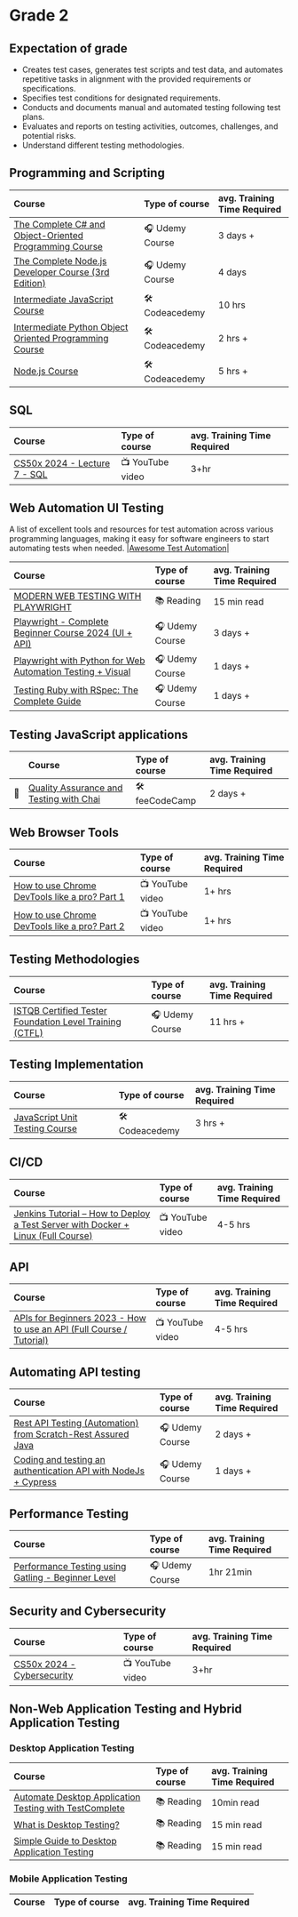 # Grade 2

## Expectation of grade

- Creates test cases, generates test scripts and test data, and automates repetitive tasks in alignment with the provided requirements or specifications.
- Specifies test conditions for designated requirements.
- Conducts and documents manual and automated testing following test plans.
- Evaluates and reports on testing activities, outcomes, challenges, and potential risks.
- Understand different testing methodologies.

## Programming and Scripting

| Course | Type of course | avg. Training Time Required |
| :------ | :-------------- | :--------------------------- |
|[The Complete C# and Object-Oriented Programming Course](https://www.udemy.com/course/the-complete-c-sharp-developer-course/)| 🎧 Udemy Course | 3 days + |
|[The Complete Node.js Developer Course (3rd Edition)](https://www.udemy.com/course/the-complete-nodejs-developer-course-2/)| 🎧 Udemy Course | 4 days |
|[Intermediate JavaScript Course](https://www.codecademy.com/learn/learn-intermediate-javascript)| 🛠️ Codeacedemy  | 10 hrs |
|[Intermediate Python Object Oriented Programming Course](https://www.codecademy.com/learn/learn-intermediate-python-3-object-oriented-programming)| 🛠️ Codeacedemy | 2 hrs + |
|[Node.js Course](https://www.codecademy.com/learn/learn-node-js)| 🛠️ Codeacedemy | 5 hrs + |

## SQL

| Course | Type of course | avg. Training Time Required |
| :------ |:-------------- |:--------------------------- |
|[CS50x 2024 - Lecture 7 - SQL](https://youtu.be/1RCMYG8RUSE?si=rRSXrV_Zr-heYLYY)| 📺 YouTube video| 3+hr|

## Web Automation UI Testing

A list of excellent tools and resources for test automation across various programming languages, making it easy for software engineers to start automating tests when needed.
|[Awesome Test Automation](https://github.com/atinfo/awesome-test-automation)|

| Course | Type of course | avg. Training Time Required |
| :------ | :-------------- | :--------------------------- |
|[MODERN WEB TESTING WITH PLAYWRIGHT](https://automationpanda.com/2023/07/28/modern-web-testing-with-playwright/)|📚 Reading| 15 min read |
|[Playwright - Complete Beginner Course 2024 (UI + API)](https://www.udemy.com/course/playwright-complete-beginner-course/)| 🎧 Udemy Course | 3 days + |
|[Playwright with Python for Web Automation Testing + Visual](https://www.udemy.com/course/playwright-with-python-for-web-automation-testing/)| 🎧 Udemy Course | 1 days + |
|[Testing Ruby with RSpec: The Complete Guide](https://www.udemy.com/course/testing-ruby-with-rspec/)| 🎧 Udemy Course | 1 days + |

## Testing JavaScript applications

|| Course | Type of course | avg. Training Time Required |
|:--|:------ |:-------------- |:--------------------------- |
|💎| [Quality Assurance and Testing with Chai](https://www.freecodecamp.org/learn/quality-assurance/)| 🛠️ feeCodeCamp | 2 days +|

## Web Browser Tools

| Course | Type of course | avg. Training Time Required |
| :------ | :------ | :---- |
|[How to use Chrome DevTools like a pro? Part 1](https://youtu.be/fgbqkVOH7Q4?si=TxOQKIRfWFZe1d-U)|  📺 YouTube video| 1+ hrs |
|[How to use Chrome DevTools like a pro? Part 2](https://youtu.be/_51ds4cXloI?si=qWgrHxFDjVEs1Fi1)|  📺 YouTube video| 1+ hrs |

## Testing Methodologies  

| Course | Type of course | avg. Training Time Required |
| :------ | :-------------- | :--------------------------- |
|[ISTQB Certified Tester Foundation Level Training (CTFL)](https://www.udemy.com/course/istqb-certified-tester-foundation-level-training-ctfl/)| 🎧 Udemy Course | 11 hrs +|

## Testing Implementation

| Course | Type of course | avg. Training Time Required |
| :------ | :-------------- | :--------------------------- |
|[JavaScript Unit Testing Course](https://www.codecademy.com/learn/learn-javascript-unit-testing)| 🛠️ Codeacedemy| 3 hrs + |

## CI/CD

| Course | Type of course | avg. Training Time Required |
| :------ | :------ | :---- |
|[Jenkins Tutorial – How to Deploy a Test Server with Docker + Linux (Full Course)](https://youtu.be/f4idgaq2VqA?si=wiN44UxBTv7KclRp)| 📺 YouTube video| 4-5 hrs |

## API

| Course | Type of course | avg. Training Time Required |
| :------ | :------ | :---- |
|[APIs for Beginners 2023 - How to use an API (Full Course / Tutorial)](https://youtu.be/WXsD0ZgxjRw?si=N5lTURRhsBF4fqQ5)| 📺 YouTube video| 4-5 hrs |

## Automating API testing

| Course | Type of course | avg. Training Time Required |
| :------ | :------ | :---- |
|[Rest API Testing (Automation) from Scratch-Rest Assured Java](https://www.udemy.com/course/rest-api-automation-testing-rest-assured/)| 🎧 Udemy Course | 2 days +|
|[Coding and testing an authentication API with NodeJs + Cypress](https://www.udemy.com/course/coding-and-testing-an-authentication-api-nodejs-cypress/)| 🎧 Udemy Course | 1 days + |

## Performance Testing

| Course | Type of course | avg. Training Time Required |
| :------ | :------ | :---- |
|[Performance Testing using Gatling - Beginner Level](https://www.udemy.com/course/performance-testing-using-gatling/)|🎧 Udemy Course | 1hr 21min |

## Security and Cybersecurity

| Course | Type of course | avg. Training Time Required |
| :------ | :------ | :---- |
|[CS50x 2024 - Cybersecurity](https://youtu.be/EKof-cJiTG8?si=2OiBW9yBxWQx0BAu)|📺 YouTube video| 3+hr|

## Non-Web Application Testing and Hybrid Application Testing

### Desktop Application Testing

| Course | Type of course | avg. Training Time Required |
| :------ | :------ | :---- |
|[Automate Desktop Application Testing with TestComplete](https://smartbear.com/product/testcomplete/desktop-testing/)| 📚 Reading | 10min read |
|[What is Desktop Testing?](https://www.leapwork.com/blog/what-is-desktop-testing)| 📚 Reading | 15 min read |
|[Simple Guide to Desktop Application Testing](https://www.testdevlab.com/blog/simple-guide-to-desktop-application-testing)| 📚 Reading | 15 min read |

### Mobile Application Testing

| Course | Type of course | avg. Training Time Required |
| :------ | :------ | :---- |
